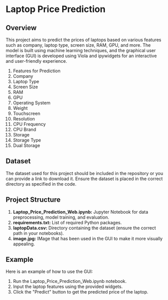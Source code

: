 # Laptop Price Prediction
## Overview
This project aims to predict the prices of laptops based on various features such as company, laptop type, screen size, RAM, GPU, and more. The model is built using machine learning techniques, and the graphical user interface (GUI) is developed using Viola and ipywidgets for an interactive and user-friendly experience.

1) Features for Prediction
2) Company
3) Laptop Type
4) Screen Size
5) RAM
6) GPU
7) Operating System
8) Weight
9) Touchscreen
10) Resolution
11) CPU Frequency
12) CPU Brand
13) Storage
14) Storage Type
15) Dual Storage

## Dataset
The dataset used for this project should be included in the repository or you can provide a link to download it. Ensure the dataset is placed in the correct directory as specified in the code.

## Project Structure
1) **Laptop_Price_Prediction_Web.ipynb:** Jupyter Notebook for data preprocessing, model training, and evaluation.
2) **requirements.txt:** List of required Python packages.
3) **laptopData.csv:** Directory containing the dataset (ensure the correct path in your notebooks).
4) **image.jpg:** IMage that has been used in the GUI to make it more visually appealing.

## Example
Here is an example of how to use the GUI:

1) Run the Laptop_Price_Prediction_Web.ipynb notebook.
2) Input the laptop features using the provided widgets.
3) Click the "Predict" button to get the predicted price of the laptop.
